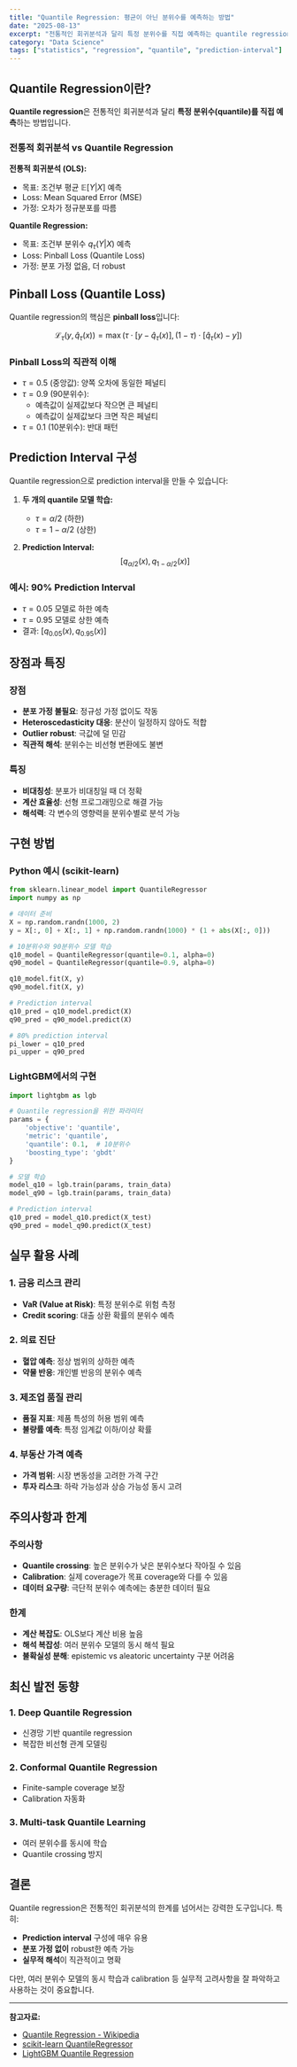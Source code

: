 ```yaml
---
title: "Quantile Regression: 평균이 아닌 분위수를 예측하는 방법"
date: "2025-08-13"
excerpt: "전통적인 회귀분석과 달리 특정 분위수를 직접 예측하는 quantile regression의 개념과 활용법"
category: "Data Science"
tags: ["statistics", "regression", "quantile", "prediction-interval"]
---
```


## Quantile Regression이란?

**Quantile regression**은 전통적인 회귀분석과 달리 **특정 분위수(quantile)를 직접 예측**하는 방법입니다.

### 전통적 회귀분석 vs Quantile Regression

**전통적 회귀분석 (OLS):**
- 목표: 조건부 평균 $\mathbb{E}[Y|X]$ 예측
- Loss: Mean Squared Error (MSE)
- 가정: 오차가 정규분포를 따름

**Quantile Regression:**
- 목표: 조건부 분위수 $q_\tau(Y|X)$ 예측
- Loss: Pinball Loss (Quantile Loss)
- 가정: 분포 가정 없음, 더 robust

## Pinball Loss (Quantile Loss)

Quantile regression의 핵심은 **pinball loss**입니다:

$$
\mathcal{L}_\tau(y, \hat{q}_\tau(x)) = \max\big(\tau \cdot [y - \hat{q}_\tau(x)], (1-\tau) \cdot [\hat{q}_\tau(x) - y]\big)
$$

### Pinball Loss의 직관적 이해

- $\tau = 0.5$ (중앙값): 양쪽 오차에 동일한 페널티
- $\tau = 0.9$ (90분위수): 
  - 예측값이 실제값보다 작으면 큰 페널티
  - 예측값이 실제값보다 크면 작은 페널티
- $\tau = 0.1$ (10분위수): 반대 패턴

## Prediction Interval 구성

Quantile regression으로 prediction interval을 만들 수 있습니다:

1. **두 개의 quantile 모델 학습:**
   - $\tau = \alpha/2$ (하한)
   - $\tau = 1 - \alpha/2$ (상한)

2. **Prediction Interval:**
   $$[q_{\alpha/2}(x), q_{1-\alpha/2}(x)]$$

### 예시: 90% Prediction Interval
- $\tau = 0.05$ 모델로 하한 예측
- $\tau = 0.95$ 모델로 상한 예측
- 결과: $[q_{0.05}(x), q_{0.95}(x)]$

## 장점과 특징

### 장점
- **분포 가정 불필요**: 정규성 가정 없이도 작동
- **Heteroscedasticity 대응**: 분산이 일정하지 않아도 적합
- **Outlier robust**: 극값에 덜 민감
- **직관적 해석**: 분위수는 비선형 변환에도 불변

### 특징
- **비대칭성**: 분포가 비대칭일 때 더 정확
- **계산 효율성**: 선형 프로그래밍으로 해결 가능
- **해석력**: 각 변수의 영향력을 분위수별로 분석 가능

## 구현 방법

### Python 예시 (scikit-learn)

```python
from sklearn.linear_model import QuantileRegressor
import numpy as np

# 데이터 준비
X = np.random.randn(1000, 2)
y = X[:, 0] + X[:, 1] + np.random.randn(1000) * (1 + abs(X[:, 0]))

# 10분위수와 90분위수 모델 학습
q10_model = QuantileRegressor(quantile=0.1, alpha=0)
q90_model = QuantileRegressor(quantile=0.9, alpha=0)

q10_model.fit(X, y)
q90_model.fit(X, y)

# Prediction interval
q10_pred = q10_model.predict(X)
q90_pred = q90_model.predict(X)

# 80% prediction interval
pi_lower = q10_pred
pi_upper = q90_pred
```

### LightGBM에서의 구현

```python
import lightgbm as lgb

# Quantile regression을 위한 파라미터
params = {
    'objective': 'quantile',
    'metric': 'quantile',
    'quantile': 0.1,  # 10분위수
    'boosting_type': 'gbdt'
}

# 모델 학습
model_q10 = lgb.train(params, train_data)
model_q90 = lgb.train(params, train_data)

# Prediction interval
q10_pred = model_q10.predict(X_test)
q90_pred = model_q90.predict(X_test)
```

## 실무 활용 사례

### 1. 금융 리스크 관리
- **VaR (Value at Risk)**: 특정 분위수로 위험 측정
- **Credit scoring**: 대출 상환 확률의 분위수 예측

### 2. 의료 진단
- **혈압 예측**: 정상 범위의 상하한 예측
- **약물 반응**: 개인별 반응의 분위수 예측

### 3. 제조업 품질 관리
- **품질 지표**: 제품 특성의 허용 범위 예측
- **불량률 예측**: 특정 임계값 이하/이상 확률

### 4. 부동산 가격 예측
- **가격 범위**: 시장 변동성을 고려한 가격 구간
- **투자 리스크**: 하락 가능성과 상승 가능성 동시 고려

## 주의사항과 한계

### 주의사항
- **Quantile crossing**: 높은 분위수가 낮은 분위수보다 작아질 수 있음
- **Calibration**: 실제 coverage가 목표 coverage와 다를 수 있음
- **데이터 요구량**: 극단적 분위수 예측에는 충분한 데이터 필요

### 한계
- **계산 복잡도**: OLS보다 계산 비용 높음
- **해석 복잡성**: 여러 분위수 모델의 동시 해석 필요
- **불확실성 분해**: epistemic vs aleatoric uncertainty 구분 어려움

## 최신 발전 동향

### 1. Deep Quantile Regression
- 신경망 기반 quantile regression
- 복잡한 비선형 관계 모델링

### 2. Conformal Quantile Regression
- Finite-sample coverage 보장
- Calibration 자동화

### 3. Multi-task Quantile Learning
- 여러 분위수를 동시에 학습
- Quantile crossing 방지

## 결론

Quantile regression은 전통적인 회귀분석의 한계를 넘어서는 강력한 도구입니다. 특히:

- **Prediction interval** 구성에 매우 유용
- **분포 가정 없이** robust한 예측 가능
- **실무적 해석**이 직관적이고 명확

다만, 여러 분위수 모델의 동시 학습과 calibration 등 실무적 고려사항을 잘 파악하고 사용하는 것이 중요합니다.

---

**참고자료:**
- [Quantile Regression - Wikipedia](https://en.wikipedia.org/wiki/Quantile_regression)
- [scikit-learn QuantileRegressor](https://scikit-learn.org/stable/modules/generated/sklearn.linear_model.QuantileRegressor.html)
- [LightGBM Quantile Regression](https://lightgbm.readthedocs.io/en/latest/Parameters.html#objective)

